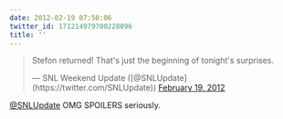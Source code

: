 ```yaml
---
date: 2012-02-19 07:50:06
twitter_id: 171214979700228096
title: ''
---
```


<blockquote class="twitter-tweet"><p lang="en" dir="ltr">Stefon returned! That&#39;s just the beginning of tonight&#39;s surprises.</p>&mdash; SNL Weekend Update ([@SNLUpdate](https://twitter.com/SNLUpdate)) <a href="https://twitter.com/SNLUpdate/status/171093099454545920?ref_src=twsrc%5Etfw">February 19, 2012</a></blockquote>
<script async src="https://platform.twitter.com/widgets.js" charset="utf-8"></script>

[@SNLUpdate](https://twitter.com/SNLUpdate) OMG SPOILERS seriously.
